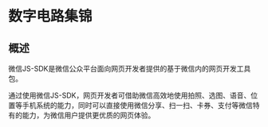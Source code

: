 # 数字电路集锦

## 概述

微信JS-SDK是微信公众平台面向网页开发者提供的基于微信内的网页开发工具包。  

通过使用微信JS-SDK，网页开发者可借助微信高效地使用拍照、选图、语音、位置等手机系统的能力，同时可以直接使用微信分享、扫一扫、卡券、支付等微信特有的能力，为微信用户提供更优质的网页体验。  
